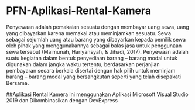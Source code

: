 # PFN-Aplikasi-Rental-Kamera
Penyewaan adalah pemakaian sesuatu dengan membayar uang sewa, uang yang dibayarkan karena memakai atau meminjamkan sesuatu. Sewa sebagai sejumlah uang atau barang yang dibayarkan kepada pemilik sewa oleh pihak yang menggunakannya sebagai balas jasa untuk penggunaan sewa tersebut (Maimunah, Hariyansyah, & Jihadi, 2017). Penyewaan adalah suatu kegiatan dalam bentuk penyediaan barang – barang modal untuk digunakan dalam jangka waktu tertentu, berdasarkan perjanjian pembayaran secara berkala disertai dengan hak pilih untuk meminjam barang – barang modal yang bersangkutan seperti yang telah disepakati Bersama. 

##Aplikasi Rental Kamera ini menggunakan Aplikasi Microsoft Visual Studio 2019 dan Dikombinasikan dengan DevExpress
